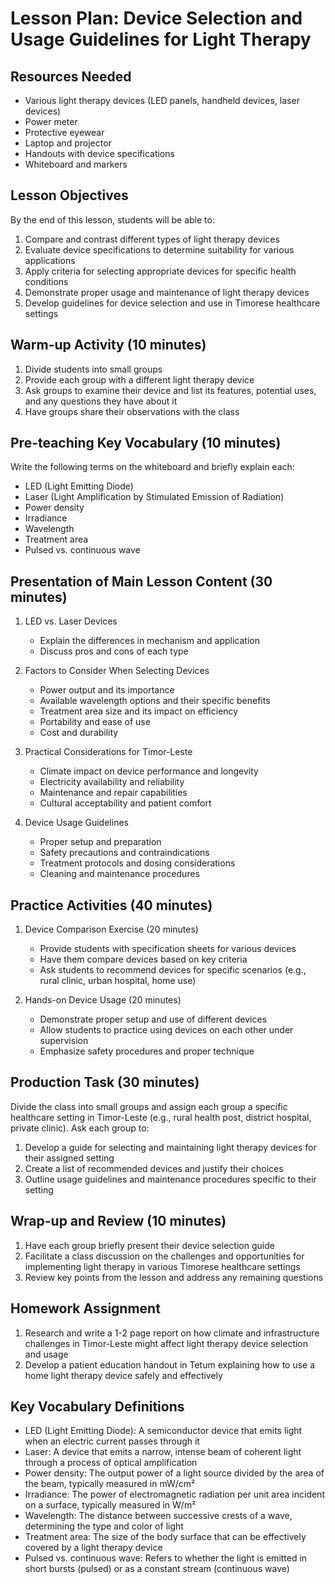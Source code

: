 # Lesson Plan: Device Selection and Usage Guidelines for Light Therapy

## Resources Needed

- Various light therapy devices (LED panels, handheld devices, laser devices)
- Power meter
- Protective eyewear
- Laptop and projector
- Handouts with device specifications
- Whiteboard and markers

## Lesson Objectives

By the end of this lesson, students will be able to:
1. Compare and contrast different types of light therapy devices
2. Evaluate device specifications to determine suitability for various applications
3. Apply criteria for selecting appropriate devices for specific health conditions
4. Demonstrate proper usage and maintenance of light therapy devices
5. Develop guidelines for device selection and use in Timorese healthcare settings

## Warm-up Activity (10 minutes)

1. Divide students into small groups
2. Provide each group with a different light therapy device
3. Ask groups to examine their device and list its features, potential uses, and any questions they have about it
4. Have groups share their observations with the class

## Pre-teaching Key Vocabulary (10 minutes)

Write the following terms on the whiteboard and briefly explain each:
- LED (Light Emitting Diode)
- Laser (Light Amplification by Stimulated Emission of Radiation)
- Power density
- Irradiance
- Wavelength
- Treatment area
- Pulsed vs. continuous wave

## Presentation of Main Lesson Content (30 minutes)

1. LED vs. Laser Devices
   - Explain the differences in mechanism and application
   - Discuss pros and cons of each type

2. Factors to Consider When Selecting Devices
   - Power output and its importance
   - Available wavelength options and their specific benefits
   - Treatment area size and its impact on efficiency
   - Portability and ease of use
   - Cost and durability

3. Practical Considerations for Timor-Leste
   - Climate impact on device performance and longevity
   - Electricity availability and reliability
   - Maintenance and repair capabilities
   - Cultural acceptability and patient comfort

4. Device Usage Guidelines
   - Proper setup and preparation
   - Safety precautions and contraindications
   - Treatment protocols and dosing considerations
   - Cleaning and maintenance procedures

## Practice Activities (40 minutes)

1. Device Comparison Exercise (20 minutes)
   - Provide students with specification sheets for various devices
   - Have them compare devices based on key criteria
   - Ask students to recommend devices for specific scenarios (e.g., rural clinic, urban hospital, home use)

2. Hands-on Device Usage (20 minutes)
   - Demonstrate proper setup and use of different devices
   - Allow students to practice using devices on each other under supervision
   - Emphasize safety procedures and proper technique

## Production Task (30 minutes)

Divide the class into small groups and assign each group a specific healthcare setting in Timor-Leste (e.g., rural health post, district hospital, private clinic). Ask each group to:
1. Develop a guide for selecting and maintaining light therapy devices for their assigned setting
2. Create a list of recommended devices and justify their choices
3. Outline usage guidelines and maintenance procedures specific to their setting

## Wrap-up and Review (10 minutes)

1. Have each group briefly present their device selection guide
2. Facilitate a class discussion on the challenges and opportunities for implementing light therapy in various Timorese healthcare settings
3. Review key points from the lesson and address any remaining questions

## Homework Assignment

1. Research and write a 1-2 page report on how climate and infrastructure challenges in Timor-Leste might affect light therapy device selection and usage
2. Develop a patient education handout in Tetum explaining how to use a home light therapy device safely and effectively

## Key Vocabulary Definitions

- LED (Light Emitting Diode): A semiconductor device that emits light when an electric current passes through it
- Laser: A device that emits a narrow, intense beam of coherent light through a process of optical amplification
- Power density: The output power of a light source divided by the area of the beam, typically measured in mW/cm²
- Irradiance: The power of electromagnetic radiation per unit area incident on a surface, typically measured in W/m²
- Wavelength: The distance between successive crests of a wave, determining the type and color of light
- Treatment area: The size of the body surface that can be effectively covered by a light therapy device
- Pulsed vs. continuous wave: Refers to whether the light is emitted in short bursts (pulsed) or as a constant stream (continuous wave)